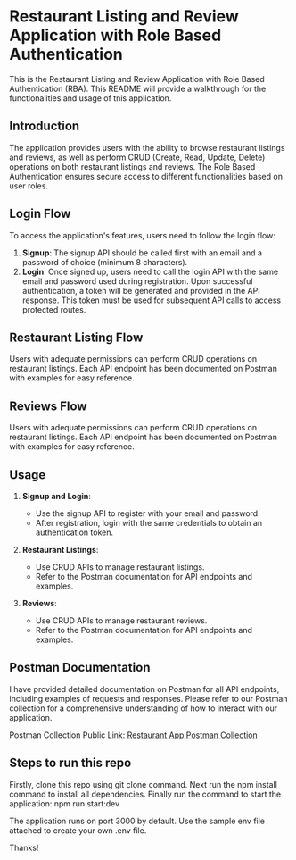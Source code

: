 # Restaurant Listing and Review Application with Role Based Authentication

This is the Restaurant Listing and Review Application with Role Based Authentication (RBA). This README will provide a walkthrough for the functionalities and usage of tnis application.

## Introduction

The application provides users with the ability to browse restaurant listings and reviews, as well as perform CRUD (Create, Read, Update, Delete) operations on both restaurant listings and reviews. The Role Based Authentication ensures secure access to different functionalities based on user roles.

## Login Flow

To access the application's features, users need to follow the login flow:

1. **Signup**: The signup API should be called first with an email and a password of choice (minimum 8 characters).
2. **Login**: Once signed up, users need to call the login API with the same email and password used during registration. Upon successful authentication, a token will be generated and provided in the API response. This token must be used for subsequent API calls to access protected routes.

## Restaurant Listing Flow

Users with adequate permissions can perform CRUD operations on restaurant listings. Each API endpoint has been documented on Postman with examples for easy reference.

## Reviews Flow

Users with adequate permissions can perform CRUD operations on restaurant listings. Each API endpoint has been documented on Postman with examples for easy reference.

## Usage

1. **Signup and Login**:
   - Use the signup API to register with your email and password.
   - After registration, login with the same credentials to obtain an authentication token.

2. **Restaurant Listings**:
   - Use CRUD APIs to manage restaurant listings.
   - Refer to the Postman documentation for API endpoints and examples.

3. **Reviews**:
   - Use CRUD APIs to manage restaurant reviews.
   - Refer to the Postman documentation for API endpoints and examples.

## Postman Documentation

I have provided detailed documentation on Postman for all API endpoints, including examples of requests and responses. Please refer to our Postman collection for a comprehensive understanding of how to interact with our application.

Postman Collection Public Link: [Restaurant App Postman Collection](https://www.postman.com/warped-shadow-699895/workspace/zag-restaurant-app/collection/9020780-81071a70-51a8-4395-98ba-9967f552204f?action=share&creator=9020780)

## Steps to run this repo

Firstly, clone this repo using git clone command.
Next run the npm install command to install all dependencies.
Finally run the command to start the application: npm run start:dev

The application runs on port 3000 by default. 
Use the sample env file attached to create your own .env file.

Thanks!
